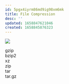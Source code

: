 ```yaml
---
id: 5pgx4iyrm86md9ig98xm6mk
title: File Compression
desc: ''
updated: 1658847621046
created: 1658845876323
---
```


![](/assets/images/2022-07-26-20-03-24.png)

gzip  
bzip2  
xz  
zip  
tar  
tar.gz  
